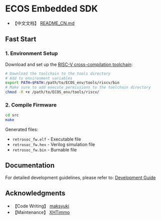 # ECOS Embedded SDK

- 【中文文档】 [README_CN.md](README_CN.md)
## Fast Start

### 1. Environment Setup
Download and set up the [RISC-V cross-compilation toolchain](https://github.com/ecoslab/ecos-embed-sdk/releases/download/riscv-tools/riscv.zip):
```bash
# Download the toolchain to the tools directory
# Add to environment variables
export PATH=$PATH:/path/to/ECOS_env/tools/riscv/bin
# Make sure to add execute permissions to the toolchain directory
chmod -R +x /path/to/ECOS_env/tools/riscv/
```

### 2. Compile Firmware
```bash
cd src
make
```

Generated files:
- `retrosoc_fw.elf` - Executable file
- `retrosoc_fw.hex` - Verilog simulation file
- `retrosoc_fw.bin` - Burnable file

## Documentation

For detailed development guidelines, please refer to: [Development Guide](docs/development_guide.md)

## Acknowledgments

- 【Code Writing】 [maksyuki](https://github.com/maksyuki/maksyuki)
- 【Maintenance】 [XHTimmo](https://github.com/XHTimmo)
